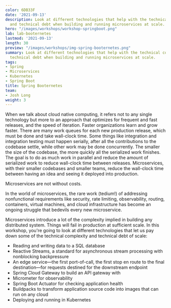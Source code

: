 ```yaml
---
color: 6DB33F
date: '2021-09-13'
description: Look at different technologies that help with the technical complexity
  and technical debt when building and running microservices at scale.
hero: "/images/workshops/workshop-springboot.png"
lab: lab-booternetes
lastmod: '2021-09-13'
length: 30
preview: "/images/workshops/img-spring-booternetes.png"
summary: Look at different technologies that help with the technical complexity and
  technical debt when building and running microservices at scale.
tags:
- Spring
- Microservices
- Kubernetes
- Spring Boot
title: Spring Booternetes
team:
- Josh Long
weight: 3
---
```


When we talk about cloud native computing, it refers not to any single technology but more to an approach that optimizes for frequent and fast releases, and the speed of iteration. Faster organizations learn and grow faster. There are many work queues for each new production release, which must be done and take wall-clock time. Some things like integration and integration testing must happen serially, after all the contributions to the codebase settle, while other work may be done concurrently. The smaller the size of the codebase, the more quickly all the serialized work finishes. The goal is to do as much work in parallel and reduce the amount of serialized work to reduce wall-clock time between releases. Microservices, with their smaller codebases and smaller teams, reduce the wall-clock time between having an idea and seeing it deployed into production.

Microservices are not without costs.

In the world of microservices, the rare work (tedium!) of addressing nonfunctional requirements like security, rate limiting, observability, routing, containers, virtual machines, and cloud infrastructure has become an ongoing struggle that bedevils every new microservice.

Microservices introduce a lot of the complexity implied in building any distributed system. Things will fail in production at sufficient scale. In this workshop, you're going to look at different technologies that let us pay down some of the technical complexity and technical debt of scale:

- Reading and writing data to a SQL database
- Reactive Streams, a standard for asynchronous stream processing with nonblocking backpressure
- An edge service—the first port-of-call, the first stop en route to the final destination—for requests destined for the downstream endpoint
- Spring Cloud Gateway to build an API gateway with
- Micrometer for observability
- Spring Boot Actuator for checking application health
- Buildpacks to transform application source code into images that can run on any cloud
- Deploying and running in Kubernetes


